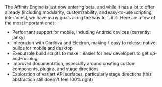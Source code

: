 The Affinity Engine is just now entering beta, and while it has a lot to offer already (including modularity, customizability, and easy-to-use scripting interfaces), we have many goals along the way to `1.0.0`. Here are a few of the most important ones:

* Performant support for mobile, including Android devices (currently: janky)
* Integration with Cordova and Electron, making it easy to release native builds for mobile and desktop
* Executable build scripts to make it easier for new developers to get up-and-running
* Improved documentation, especially around creating custom components, plugins, and stage directions
* Exploration of variant API surfaces, particularly stage directions (this abstraction still doesn't feel 100% right)
